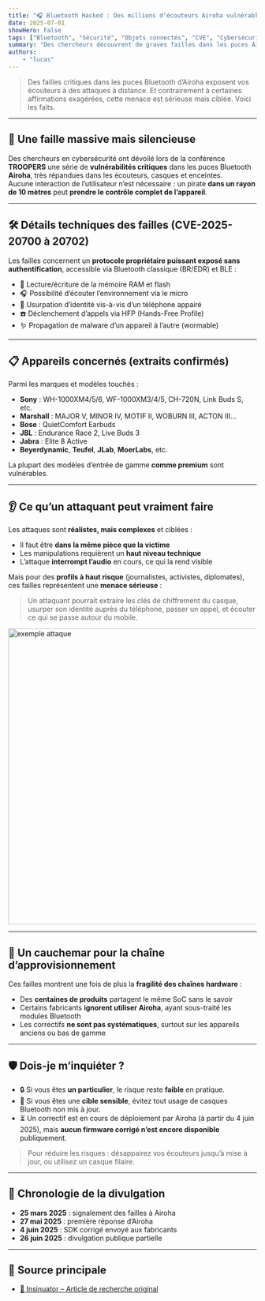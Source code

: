 ```yaml
---
title: "🎧 Bluetooth Hacked : Des millions d’écouteurs Airoha vulnérables"
date: 2025-07-01
showHero: False
tags: ["Bluetooth", "Sécurité", "Objets connectés", "CVE", "Cybersécurité"]
summary: "Des chercheurs découvrent de graves failles dans les puces Airoha équipant de nombreux écouteurs et casques Bluetooth. Des attaques possibles sans appairage, à distance, sur des modèles populaires de Sony, Marshall ou JBL."
authors:
    - "lucas"
---
```


> Des failles critiques dans les puces Bluetooth d’Airoha exposent vos écouteurs à des attaques à distance. Et contrairement à certaines affirmations exagérées, cette menace est sérieuse mais ciblée. Voici les faits.

---

## 🚨 Une faille massive mais silencieuse

Des chercheurs en cybersécurité ont dévoilé lors de la conférence **TROOPERS** une série de **vulnérabilités critiques** dans les puces Bluetooth **Airoha**, très répandues dans les écouteurs, casques et enceintes.  
Aucune interaction de l’utilisateur n’est nécessaire : un pirate **dans un rayon de 10 mètres** peut **prendre le contrôle complet de l’appareil**.

---

## 🛠️ Détails techniques des failles (CVE-2025-20700 à 20702)

Les failles concernent un **protocole propriétaire puissant exposé sans authentification**, accessible via Bluetooth classique (BR/EDR) et BLE :

- 📡 Lecture/écriture de la mémoire RAM et flash
- 🎧 Possibilité d’écouter l’environnement via le micro
- 📱 Usurpation d’identité vis-à-vis d’un téléphone appairé
- ☎️ Déclenchement d’appels via HFP (Hands-Free Profile)
- 🪱 Propagation de malware d’un appareil à l’autre (wormable)

---

## 📋 Appareils concernés (extraits confirmés)

Parmi les marques et modèles touchés :

- **Sony** : WH-1000XM4/5/6, WF-1000XM3/4/5, CH-720N, Link Buds S, etc.
- **Marshall** : MAJOR V, MINOR IV, MOTIF II, WOBURN III, ACTON III…
- **Bose** : QuietComfort Earbuds
- **JBL** : Endurance Race 2, Live Buds 3
- **Jabra** : Elite 8 Active
- **Beyerdynamic**, **Teufel**, **JLab**, **MoerLabs**, etc.

La plupart des modèles d’entrée de gamme **comme premium** sont vulnérables.

---

## 👂 Ce qu’un attaquant peut vraiment faire

Les attaques sont **réalistes, mais complexes** et ciblées :

- Il faut être **dans la même pièce que la victime**
- Les manipulations requièrent un **haut niveau technique**
- L’attaque **interrompt l’audio** en cours, ce qui la rend visible

Mais pour des **profils à haut risque** (journalistes, activistes, diplomates), ces failles représentent une **menace sérieuse** :

> Un attaquant pourrait extraire les clés de chiffrement du casque, usurper son identité auprès du téléphone, passer un appel, et écouter ce qui se passe autour du mobile.

<img src="exemple.png" alt="exemple attaque" style="width: 600px; height: auto; max-width: 100%;">

---

## 🧩 Un cauchemar pour la chaîne d’approvisionnement

Ces failles montrent une fois de plus la **fragilité des chaînes hardware** :

- Des **centaines de produits** partagent le même SoC sans le savoir
- Certains fabricants **ignorent utiliser Airoha**, ayant sous-traité les modules Bluetooth
- Les correctifs **ne sont pas systématiques**, surtout sur les appareils anciens ou bas de gamme

---

## 🛡️ Dois-je m’inquiéter ?

- 🔒 Si vous êtes **un particulier**, le risque reste **faible** en pratique.
- 🎯 Si vous êtes une **cible sensible**, évitez tout usage de casques Bluetooth non mis à jour.
- ⏳ Un correctif est en cours de déploiement par Airoha (à partir du 4 juin 2025), mais **aucun firmware corrigé n’est encore disponible** publiquement.

> Pour réduire les risques : désappairez vos écouteurs jusqu’à mise à jour, ou utilisez un casque filaire.

---

## 📅 Chronologie de la divulgation

- **25 mars 2025** : signalement des failles à Airoha
- **27 mai 2025** : première réponse d’Airoha
- **4 juin 2025** : SDK corrigé envoyé aux fabricants
- **26 juin 2025** : divulgation publique partielle

---

## 🔗 Source principale

- [🔗 Insinuator – Article de recherche original](https://insinuator.net/2025/06/airoha-bluetooth-security-vulnerabilities/)
